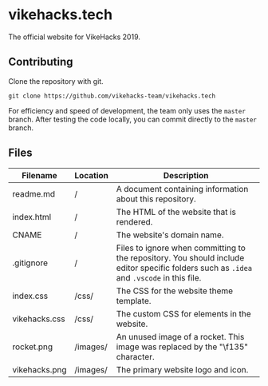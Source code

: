 # vikehacks.tech
The official website for VikeHacks 2019.

## Contributing
Clone the repository with git.
```
git clone https://github.com/vikehacks-team/vikehacks.tech
```
For efficiency and speed of development, the team only uses the ``master ``branch. After testing the code locally, you can commit directly to the ``master`` branch.

## Files
| Filename | Location | Description |
|----------|----------|-------------|
| readme.md | / | A document containing information about this repository. |
| index.html | / | The HTML of the website that is rendered. |
| CNAME | / | The website's domain name. |
| .gitignore | / | Files to ignore when committing to the repository. You should include editor specific folders such as ``.idea`` and ``.vscode`` in this file.
| index.css | /css/ | The CSS for the website theme template. |
| vikehacks.css | /css/ | The custom CSS for elements in the website. |
| rocket.png | /images/ | An unused image of a rocket. This image was replaced by the "\f135" character.
| vikehacks.png | /images/ | The primary website logo and icon. |
